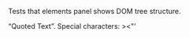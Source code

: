 Tests that elements panel shows DOM tree structure.

“Quoted Text”. Special characters: &gt;&lt;"’     ​‌‍‎‏ ‪‫‬‭‮
